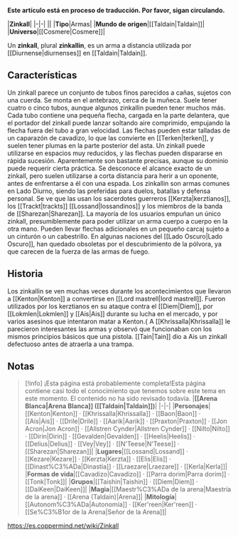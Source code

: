 **Este artículo está en proceso de traducción. Por favor, sigan circulando.**


|**Zinkall**|
|-|-|
||
|**Tipo**|Armas|
|**Mundo de origen**|[[Taldain\|Taldain]]|
|**Universo**|[[Cosmere\|Cosmere]]|

Un **zinkall**, plural **zinkallin**, es un arma a distancia utilizada por [[Diurnense\|diurnenses]] en [[Taldain\|Taldain]].

## Características
Un zinkall parece un conjunto de tubos finos parecidos a cañas, sujetos con una cuerda. Se monta en el antebrazo, cerca de la muñeca. Suele tener cuatro o cinco tubos, aunque algunos zinkallin pueden tener muchos más. Cada tubo contiene una pequeña flecha, cargada en la parte delantera, que el portador del zinkall puede lanzar soltando aire comprimido, empujando la flecha fuera del tubo a gran velocidad. Las flechas pueden estar talladas de un caparazón de cavadizo, lo que las convierte en [[Terken\|terken]], y suelen tener plumas en la parte posterior del asta. Un zinkall puede utilizarse en espacios muy reducidos, y las flechas pueden dispararse en rápida sucesión. Aparentemente son bastante precisas, aunque su dominio puede requerir cierta práctica. Se desconoce el alcance exacto de un zinkall, pero suelen utilizarse a corta distancia para herir a un oponente, antes de enfrentarse a él con una espada.
Los zinkallin son armas comunes en Lado Diurno, siendo las preferidas para duelos, batallas y defensa personal. Se ve que las usan los sacerdotes guerreros [[Kerzta\|kerztianos]], los [[Trackt\|trackts]] [[Lossand\|lossandinos]] y los miembros de la banda de [[Sharezan\|Sharezan]]. La mayoría de los usuarios empuñan un único zinkall, presumiblemente para poder utilizar un arma cuerpo a cuerpo en la otra mano. Pueden llevar flechas adicionales en un pequeño carcaj sujeto a un cinturón o un cabestrillo. En algunas naciones del [[Lado Oscuro\|Lado Oscuro]], han quedado obsoletas por el descubrimiento de la pólvora, ya que carecen de la fuerza de las armas de fuego.

## Historia
Los zinkallin se ven muchas veces durante los acontecimientos que llevaron a [[Kenton\|Kenton]] a convertirse en [[Lord mastrell\|lord mastrell]]. Fueron utilizados por los kerztianos en su ataque contra el [[Diem\|Diem]], por [[Lokmlen\|Lokmlen]] y [[Ais\|Ais]] durante su lucha en el mercado, y por varios asesinos que intentaron matar a Kenton.{
A [[Khrissalla\|Khrissalla]] le parecieron interesantes las armas y observó que funcionaban con los mismos principios básicos que una pistola.
[[Tain\|Tain]] dio a Ais un zinkall defectuoso antes de atraerla a una trampa.

## Notas

> [!info] ¡Esta página está probablemente completa!Esta página contiene casi todo el conocimiento que tenemos sobre este tema en este momento.
El contenido no ha sido revisado todavía.
|**[[Arena Blanca\|Arena Blanca]] ([[Taldain\|Taldain]])**|
|-|-|
|**Personajes**|[[Kenton\|Kenton]] · [[Khrissalla\|Khrissalla]] · [[Baon\|Baon]] · [[Ais\|Ais]] · [[Drile\|Drile]] · [[Aarik\|Aarik]] · [[Praxton\|Praxton]] · [[Jon Acron\|Jon Acron]] · [[Allstren Cynder\|Allstren Cynder]] · [[Nilto\|Nilto]] · [[Dirin\|Dirin]] · [[Gevalden\|Gevalden]] · [[Heelis\|Heelis]] · [[Delius\|Delius]] · [[Vey\|Vey]] · [[N'Teese\|N'Teese]] · [[Sharezan\|Sharezan]]|
|**Lugares**|[[Lossand\|Lossand]] · [[Kezare\|Kezare]] · [[Kerzta\|Kerzta]] · [[Elis\|Elis]] · [[Dinast%C3%ADa\|Dinastía]] · [[Lraezare\|Lraezare]] · [[Kerla\|Kerla]]|
|**Formas de vida**|[[Cavadizo\|Cavadizo]] · [[Parra dorim\|Parra dorim]] · [[Tonk\|Tonk]]|
|**Grupos**|[[Taishin\|Taishin]] · [[Diem\|Diem]] · [[DaiKeen\|DaiKeen]]|
|**Magia**|[[Maestr%C3%ADa de la arena\|Maestría de la arena]] · [[Arena (Taldain)\|Arena]]|
|**Mitología**|[[Autonom%C3%ADa\|Autonomía]] · [[Ker'reen\|Ker'reen]] · [[Se%C3%B1or de la Arena\|Señor de la Arena]]|



https://es.coppermind.net/wiki/Zinkall